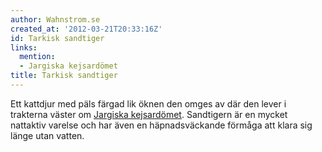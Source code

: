 ```yaml
---
author: Wahnstrom.se
created_at: '2012-03-21T20:33:16Z'
id: Tarkisk sandtiger
links:
  mention:
  - Jargiska kejsardömet
title: Tarkisk sandtiger
---
```


Ett kattdjur med päls färgad lik öknen den omges av där den lever i trakterna väster om [Jargiska
kejsardömet]. Sandtigern är en mycket nattaktiv varelse och har även en häpnadsväckande förmåga att
klara sig länge utan vatten.

  [Jargiska kejsardömet]: Jargiska_kejsardömet